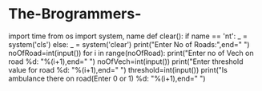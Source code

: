 # The-Brogrammers-
import time
from os import system, name
def clear(): 
    if name == 'nt': 
        _ = system('cls') 
    else: 
        _ = system('clear') 
print("Enter No of Roads:",end=" ") 
noOfRoad=int(input())
for i in range(noOfRoad):
    print("Enter no of Vech on road %d: "%(i+1),end=" ")
    noOfVech=int(input())
    print("Enter threshold value for road %d: "%(i+1),end=" ")
    threshold=int(input())
    print("Is ambulance there on road(Enter 0 or 1) %d: "%(i+1),end=" ")
